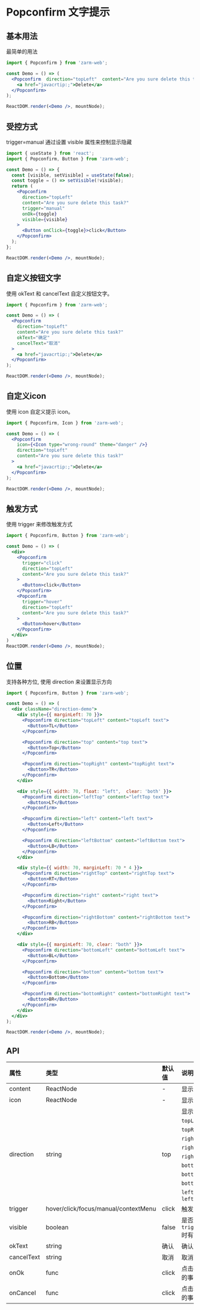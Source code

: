 # Popconfirm 文字提示

## 基本用法

最简单的用法

```jsx
import { Popconfirm } from 'zarm-web';

const Demo = () => (
  <Popconfirm  direction="topLeft"  content="Are you sure delete this task?">
    <a href="javacrtip:;">Delete</a>
  </Popconfirm>
);

ReactDOM.render(<Demo />, mountNode);
```

## 受控方式

trigger=manual 通过设置 visible 属性来控制显示隐藏

```jsx
import { useState } from 'react';
import { Popconfirm, Button } from 'zarm-web';

const Demo = () => {
  const [visible, setVisible] = useState(false);
  const toggle = () => setVisible(!visible);
  return (
    <Popconfirm
      direction="topLeft"
      content="Are you sure delete this task?"
      trigger="manual"
      onOk={toggle}
      visible={visible}
    >
      <Button onClick={toggle}>click</Button>
    </Popconfirm>
  );
};

ReactDOM.render(<Demo />, mountNode);

```

## 自定义按钮文字

使用 okText 和 cancelText 自定义按钮文字。

```jsx
import { Popconfirm } from 'zarm-web';

const Demo = () => (
  <Popconfirm
    direction="topLeft"
    content="Are you sure delete this task?"
    okText="确定"
    cancelText="取消"
  >
    <a href="javacrtip:;">Delete</a>
  </Popconfirm>
);

ReactDOM.render(<Demo />, mountNode);
```

## 自定义icon

使用 icon 自定义提示 icon。

```jsx
import { Popconfirm, Icon } from 'zarm-web';

const Demo = () => (
  <Popconfirm
    icon={<Icon type="wrong-round" theme="danger" />}
    direction="topLeft"
    content="Are you sure delete this task?"
  >
    <a href="javacrtip:;">Delete</a>
  </Popconfirm>
);

ReactDOM.render(<Demo />, mountNode);
```

## 触发方式

使用 trigger 来修改触发方式

```jsx
import { Popconfirm, Button } from 'zarm-web';

const Demo = () => (
  <div>
    <Popconfirm
      trigger="click"
      direction="topLeft"
      content="Are you sure delete this task?"
    >
      <Button>click</Button>
    </Popconfirm>
    <Popconfirm
      trigger="hover"
      direction="topLeft"
      content="Are you sure delete this task?"
    >
      <Button>hover</Button>
    </Popconfirm>
  </div>
)
ReactDOM.render(<Demo />, mountNode);

```

## 位置

支持各种方位, 使用 direction 来设置显示方向

```jsx
import { Popconfirm, Button } from 'zarm-web';

const Demo = () => (
  <div className="direction-demo">
    <div style={{ marginLeft: 70 }}>
      <Popconfirm direction="topLeft" content="topLeft text">
        <Button>TL</Button>
      </Popconfirm>

      <Popconfirm direction="top" content="top text">
        <Button>Top</Button>
      </Popconfirm>

      <Popconfirm direction="topRight" content="topRight text">
        <Button>TR</Button>
      </Popconfirm>
    </div>

    <div style={{ width: 70, float: "left",  clear: 'both' }}>
      <Popconfirm direction="leftTop" content="leftTop text">
        <Button>LT</Button>
      </Popconfirm>

      <Popconfirm direction="left" content="left text">
        <Button>Left</Button>
      </Popconfirm>

      <Popconfirm direction="leftBottom" content="leftBottom text">
        <Button>LB</Button>
      </Popconfirm>
    </div>

    <div style={{ width: 70, marginLeft: 70 * 4 }}>
      <Popconfirm direction="rightTop" content="rightTop text">
        <Button>RT</Button>
      </Popconfirm>

      <Popconfirm direction="right" content="right text">
        <Button>Right</Button>
      </Popconfirm>

      <Popconfirm direction="rightBottom" content="rightBottom text">
        <Button>RB</Button>
      </Popconfirm>
    </div>

    <div style={{ marginLeft: 70, clear: "both" }}>
      <Popconfirm direction="bottomLeft" content="bottomLeft text">
        <Button>BL</Button>
      </Popconfirm>

      <Popconfirm direction="bottom" content="bottom text">
        <Button>Bottom</Button>
      </Popconfirm>

      <Popconfirm direction="bottomRight" content="bottomRight text">
        <Button>BR</Button>
      </Popconfirm>
    </div>
  </div>
);

ReactDOM.render(<Demo />, mountNode);
```

## API

| 属性 | 类型 | 默认值 | 说明 |
| :--- | :--- | :--- | :--- |
| content | ReactNode | - | 显示内容 |
| icon | ReactNode | - | 显示icon |
| direction | string | top | 显示方向，可选值 `topLeft`、`top`、`topRight`、`rightTop`、`right`、`rightBottom`、`bottomLeft`、`bottom`、`bottomRight`、`leftTop`、`left`、`leftBottom` |
| trigger | hover/click/focus/manual/contextMenu | click | 触发方式 |
| visible | boolean | false | 是否显示，`trigger='manual'` 时有效 |
| okText | string | 确认 | 确认文案 |
| cancelText | string | 取消 | 取消文案 |
| onOk | func | click | 点击确认时候触发的事件 |
| onCancel | func | click | 点击取消时候触发的事件 |
